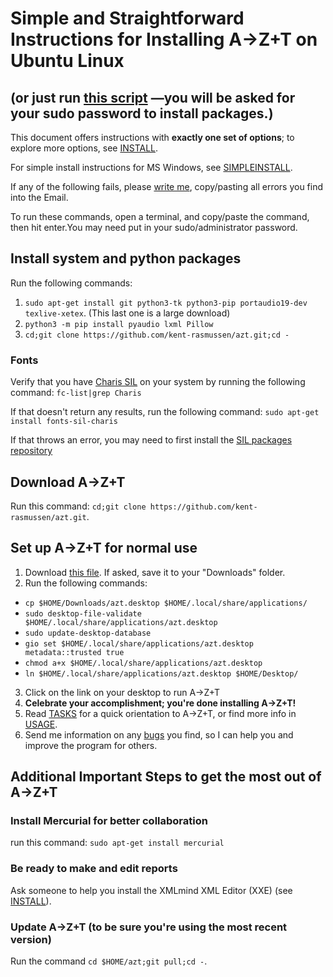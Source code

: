 # Simple and Straightforward Instructions for Installing A→Z+T on Ubuntu Linux

## (or just run [this script](../installfiles/RunMetoInstall_Linux.sh?raw=true) —you will be asked for your sudo password to install packages.)
This document offers instructions with **exactly one set of options**; to explore more options, see [INSTALL](INSTALL.md).

For simple install instructions for MS Windows, see [SIMPLEINSTALL](SIMPLEINSTALL.md).

If any of the following fails, please [write me](BUGS.md), copy/pasting all errors you find into the Email.

To run these commands, open a terminal, and copy/paste the command, then hit enter.You may need put in your sudo/administrator password.

## Install system and python packages
Run the following commands:
1. `sudo apt-get install git python3-tk python3-pip portaudio19-dev texlive-xetex`. (This last one is a large download)
2. `python3 -m pip install pyaudio lxml Pillow`
3. `cd;git clone https://github.com/kent-rasmussen/azt.git;cd -`

### Fonts
Verify that you have [Charis SIL](https://software.sil.org/charis/) on your system by running the following command:
`fc-list|grep Charis`

If that doesn't return any results, run the following command:
`sudo apt-get install fonts-sil-charis`

If that throws an error, you may need to first install the [SIL packages repository](https://packages.sil.org/)

## Download A→Z+T
Run this command: `cd;git clone https://github.com/kent-rasmussen/azt.git`.

## Set up A→Z+T for normal use
1. Download [this file](installfiles/azt.desktop?raw=true). If asked, save it to your "Downloads" folder.
2. Run the following commands:
- `cp $HOME/Downloads/azt.desktop $HOME/.local/share/applications/`
- `sudo desktop-file-validate  $HOME/.local/share/applications/azt.desktop`
- `sudo update-desktop-database`
- `gio set $HOME/.local/share/applications/azt.desktop metadata::trusted true`
- `chmod a+x $HOME/.local/share/applications/azt.desktop`
- `ln $HOME/.local/share/applications/azt.desktop $HOME/Desktop/`
3. Click on the link on your desktop to run A→Z+T
4. **Celebrate your accomplishment; you're done installing A→Z+T!**
5. Read [TASKS](TASKS.md) for a quick orientation to A→Z+T, or find more info in [USAGE](USAGE.md).
6. Send me information on any [bugs](BUGS.md) you find, so I can help you and improve the program for others.

## Additional Important Steps to get the most out of A→Z+T
### Install Mercurial for better collaboration
run this command: `sudo apt-get install mercurial`

### Be ready to make and edit reports
Ask someone to help you install the XMLmind XML Editor (XXE) (see [INSTALL](INSTALL.md)).

### Update A→Z+T (to be sure you're using the most recent version)
Run the command `cd $HOME/azt;git pull;cd -`.
